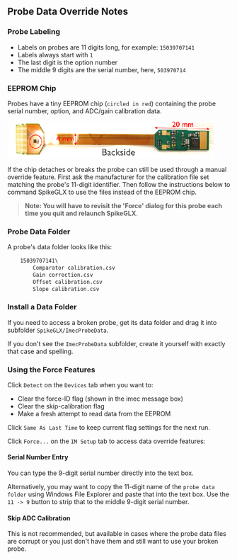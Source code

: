 ## Probe Data Override Notes

### Probe Labeling

* Labels on probes are 11 digits long, for example: `15039707141`
* Labels always start with `1`
* The last digit is the option number
* The middle 9 digits are the serial number, here, `503970714`

### EEPROM Chip

Probes have a tiny EEPROM chip (`circled in red`) containing the probe
serial number, option, and ADC/gain calibration data.

![EEPROM](EEPROM.png)

If the chip detaches or breaks the probe can still be used through a
manual override feature. First ask the manufacturer for the calibration
file set matching the probe's 11-digit identifier. Then follow the
instructions below to command SpikeGLX to use the files instead
of the EEPROM chip.

>**Note: You will have to revisit the 'Force' dialog for this probe
each time you quit and relaunch SpikeGLX**.

### Probe Data Folder

A probe's data folder looks like this:

```
    15039707141\
        Comparator calibration.csv
        Gain correction.csv
        Offset calibration.csv
        Slope calibration.csv
```

### Install a Data Folder

If you need to access a broken probe, get its data folder and drag it
into subfolder `SpikeGLX/ImecProbeData`.

If you don't see the `ImecProbeData` subfolder, create it yourself with
exactly that case and spelling.

### Using the Force Features

Click `Detect` on the `Devices` tab when you want to:

* Clear the force-ID flag (shown in the imec message box)
* Clear the skip-calibration flag
* Make a fresh attempt to read data from the EEPROM

Click `Same As Last Time` to keep current flag settings for the next run.

Click `Force...` on the `IM Setup` tab to access data override features:

#### Serial Number Entry

You can type the 9-digit serial number directly into the text box.

Alternatively, you may want to copy the 11-digit name of the `probe data folder`
using Windows File Explorer and paste that into the text box. Use the
`11 -> 9` button to strip that to the middle 9-digit serial number.

#### Skip ADC Calibration

This is not recommended, but available in cases where the probe data
files are corrupt or you just don't have them and still want to use
your broken probe.

